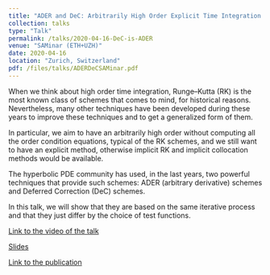 ```yaml
---
title: "ADER and DeC: Arbitrarily High Order Explicit Time Integration Methods"
collection: talks
type: "Talk"
permalink: /talks/2020-04-16-DeC-is-ADER
venue: "SAMinar (ETH+UZH)"
date: 2020-04-16
location: "Zurich, Switzerland"
pdf: /files/talks/ADERDeCSAMinar.pdf
---
```


When we think about high order time integration, Runge–Kutta (RK) is the most known class of schemes that comes to mind, for historical reasons. Nevertheless, many other techniques have been developed during these years to improve these techniques and to get a generalized form of them.

In particular, we aim to have an arbitrarily high order without computing all the order condition equations, typical of the RK schemes, and we still want to have an explicit method, otherwise implicit RK and implicit collocation methods would be available.

The hyperbolic PDE community has used, in the last years, two powerful techniques that provide such schemes: ADER (arbitrary derivative) schemes and Deferred Correction (DeC) schemes.

In this talk, we will show that they are based on the same iterative process and that they just differ by the choice of test functions.

[Link to the video of the talk](https://drive.math.uzh.ch/index.php/s/25opXm79yGeWrrY)

[Slides](/files/talks/ADERDeCSAMinar.pdf)

[Link to the publication](/publication/2021-02-10-ADER-is-DeC)
